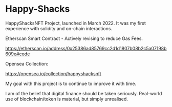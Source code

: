 # Happy-Shacks
HappyShacksNFT Project, launched in March 2022. It was my first experience with solidity and on-chain interactions.


Etherscan Smart Contract - Actively revising to reduce Gas Fees.

https://etherscan.io/address/0x25386ad85769cc2d1d1807b08b2c5a07198b609e#code

Opensea Collection:

https://opensea.io/collection/happyshacksnft


My goal with this project is to continue to improve it with time. 

I am of the belief that digital finance should be taken seriously. Real-world use of blockchain/token is material, but simply unrealised.
